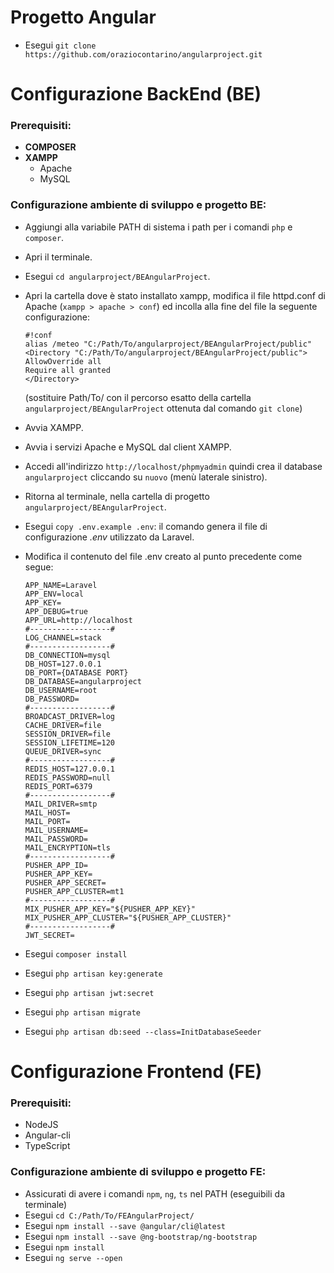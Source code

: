 # Progetto Angular
- Esegui `git clone https://github.com/oraziocontarino/angularproject.git`  
# Configurazione BackEnd (BE) 
### Prerequisiti:  
- **COMPOSER**  
- **XAMPP** 
  - Apache
  - MySQL
  
### Configurazione ambiente di sviluppo e progetto BE:
- Aggiungi alla variabile PATH di sistema i path per i comandi `php` e `composer`.
- Apri il terminale.
- Esegui `cd angularproject/BEAngularProject`.
- Apri la cartella dove è stato installato xampp, modifica il file httpd.conf di Apache (`xampp > apache > conf`) ed incolla alla fine del file la seguente configurazione:

    ```  
    #!conf  
    alias /meteo "C:/Path/To/angularproject/BEAngularProject/public"  
    <Directory "C:/Path/To/angularproject/BEAngularProject/public">  
    AllowOverride all  
    Require all granted  
    </Directory>  
    ```
    (sostituire Path/To/ con il percorso esatto della cartella `angularproject/BEAngularProject` ottenuta dal comando `git clone`)

- Avvia XAMPP.
- Avvia i servizi Apache e MySQL dal client XAMPP.
- Accedi all'indirizzo `http://localhost/phpmyadmin` quindi crea il database `angularproject` cliccando su `nuovo` (menù laterale sinistro).  
- Ritorna al terminale, nella cartella di progetto `angularproject/BEAngularProject`.
- Esegui `copy .env.example .env`: il comando genera il file di configurazione *.env* utilizzato da Laravel.
- Modifica il contenuto del file .env creato al punto precedente come segue:

    ```  
    APP_NAME=Laravel
    APP_ENV=local
    APP_KEY=
    APP_DEBUG=true
    APP_URL=http://localhost
    #------------------#
    LOG_CHANNEL=stack
    #------------------#
    DB_CONNECTION=mysql
    DB_HOST=127.0.0.1
    DB_PORT={DATABASE PORT}
    DB_DATABASE=angularproject
    DB_USERNAME=root
    DB_PASSWORD=
    #------------------#
    BROADCAST_DRIVER=log
    CACHE_DRIVER=file
    SESSION_DRIVER=file
    SESSION_LIFETIME=120
    QUEUE_DRIVER=sync
    #------------------#
    REDIS_HOST=127.0.0.1
    REDIS_PASSWORD=null
    REDIS_PORT=6379
    #------------------#
    MAIL_DRIVER=smtp
    MAIL_HOST=
    MAIL_PORT=
    MAIL_USERNAME=
    MAIL_PASSWORD=
    MAIL_ENCRYPTION=tls
    #------------------#
    PUSHER_APP_ID=
    PUSHER_APP_KEY=
    PUSHER_APP_SECRET=
    PUSHER_APP_CLUSTER=mt1
    #------------------#
    MIX_PUSHER_APP_KEY="${PUSHER_APP_KEY}"
    MIX_PUSHER_APP_CLUSTER="${PUSHER_APP_CLUSTER}"
    #------------------#
    JWT_SECRET=
    ```

- Esegui `composer install`
- Esegui `php artisan key:generate`
- Esegui `php artisan jwt:secret`
- Esegui `php artisan migrate`
- Esegui `php artisan db:seed --class=InitDatabaseSeeder`

# Configurazione Frontend (FE)  
### Prerequisiti:  
- NodeJS  
- Angular-cli  
- TypeScript  
### Configurazione ambiente di sviluppo e progetto FE:
- Assicurati di avere i comandi `npm`, `ng`, `ts` nel PATH (eseguibili da terminale)   
- Esegui `cd C:/Path/To/FEAngularProject/`
- Esegui `npm install --save @angular/cli@latest`
- Esegui `npm install --save @ng-bootstrap/ng-bootstrap`
- Esegui `npm install`
- Esegui `ng serve --open` 
 


